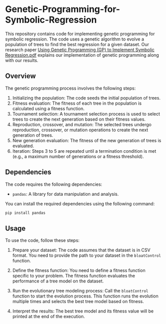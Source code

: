 # Genetic-Programming-for-Symbolic-Regression


This repository contains code for implementing genetic programming for symbolic regression. The code uses a genetic algorithm to evolve a population of trees to find the best regression for a given dataset. Our research paper [Using Genetic Programming (GP) to Implement Symbolic Regression.pdf](https://github.com/bryce-ka/Genetic-Programming-for-Symbolic-Regression/blob/main/Using%20Genetic%20Programming%20(GP)%20to%20Implement%20Symbolic%20Regression.pdf) explains our implementation of genetic programming along with our results. 

## Overview

The genetic programming process involves the following steps:

1. Initializing the population: The code seeds the initial population of trees.
2. Fitness evaluation: The fitness of each tree in the population is calculated using a fitness function.
3. Tournament selection: A tournament selection process is used to select trees to create the next generation based on their fitness values.
4. Reproduction, crossover, and mutation: The selected trees undergo reproduction, crossover, or mutation operations to create the next generation of trees.
5. New generation evaluation: The fitness of the new generation of trees is evaluated.
6. Iteration: Steps 3 to 5 are repeated until a termination condition is met (e.g., a maximum number of generations or a fitness threshold).

## Dependencies

The code requires the following dependencies:

- `pandas`: A library for data manipulation and analysis.

You can install the required dependencies using the following command:

```bash
pip install pandas
```

## Usage

To use the code, follow these steps:

1. Prepare your dataset: The code assumes that the dataset is in CSV format. You need to provide the path to your dataset in the `bloatControl` function.

2. Define the fitness function: You need to define a fitness function specific to your problem. The fitness function evaluates the performance of a tree model on the dataset.

3. Run the evolutionary tree modeling process: Call the `bloatControl` function to start the evolution process. This function runs the evolution multiple times and selects the best tree model based on fitness.

4. Interpret the results: The best tree model and its fitness value will be printed at the end of the execution.
